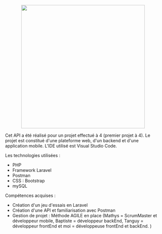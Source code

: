 <p align="center"><a href="https://laravel.com" target="_blank"><img src="https://raw.githubusercontent.com/laravel/art/master/logo-lockup/5%20SVG/2%20CMYK/1%20Full%20Color/laravel-logolockup-cmyk-red.svg" width="400"></a></p>

Cet API a été réalisé pour un projet effectué à 4 (premier projet à 4). 
Le projet est constitué d'une plateforme web, d'un backend et d'une application mobile. 
L'IDE utilisé est Visual Studio Code. 

Les technologies utilisées :

- PHP
- Framework Laravel 
- Postman
- CSS : Bootstrap
- mySQL

Compétences acquises :

- Création d'un jeu d'essais en Laravel 
- Création d'une API et familiarisation avec Postman
- Gestion de projet : Méthode AGILE en place (Mathys = ScrumMaster et développeur mobile, Baptiste = développeur backEnd, Tanguy = développeur frontEnd et moi = développeuse frontEnd et backEnd. )
